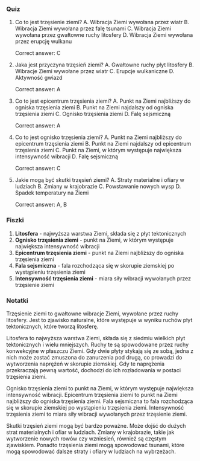  ### Quiz

1. Co to jest trzęsienie ziemi?
   A. Wibracja Ziemi wywołana przez wiatr
   B. Wibracja Ziemi wywołana przez falę tsunami
   C. Wibracja Ziemi wywołana przez gwałtowne ruchy litosfery
   D. Wibracja Ziemi wywołana przez erupcję wulkanu

   Correct answer: C

2. Jaka jest przyczyna trzęsień ziemi?
   A. Gwałtowne ruchy płyt litosfery
   B. Wibracje Ziemi wywołane przez wiatr
   C. Erupcje wulkaniczne
   D. Aktywność gwiazd

   Correct answer: A

3. Co to jest epicentrum trzęsienia ziemi?
   A. Punkt na Ziemi najbliższy do ogniska trzęsienia ziemi
   B. Punkt na Ziemi najdalszy od ogniska trzęsienia ziemi
   C. Ognisko trzęsienia ziemi
   D. Falę sejsmiczną

   Correct answer: A

4. Co to jest ognisko trzęsienia ziemi?
   A. Punkt na Ziemi najbliższy do epicentrum trzęsienia ziemi
   B. Punkt na Ziemi najdalszy od epicentrum trzęsienia ziemi
   C. Punkt na Ziemi, w którym występuje największa intensywność wibracji
   D. Falę sejsmiczną

   Correct answer: C

5. Jakie mogą być skutki trzęsień ziemi?
   A. Straty materialne i ofiary w ludziach
   B. Zmiany w krajobrazie
   C. Powstawanie nowych wysp
   D. Spadek temperatury na Ziemi

   Correct answer: A, B

### Fiszki

1. **Litosfera** - najwyższa warstwa Ziemi, składa się z płyt tektonicznych
2. **Ognisko trzęsienia ziemi** - punkt na Ziemi, w którym występuje największa intensywność wibracji
3. **Epicentrum trzęsienia ziemi** - punkt na Ziemi najbliższy do ogniska trzęsienia ziemi
4. **Fala sejsmiczna** - fala rozchodząca się w skorupie ziemskiej po wystąpieniu trzęsienia ziemi
5. **Intensywność trzęsienia ziemi** - miara siły wibracji wywołanych przez trzęsienie ziemi

### Notatki

Trzęsienie ziemi to gwałtowne wibracje Ziemi, wywołane przez ruchy litosfery. Jest to zjawisko naturalne, które występuje w wyniku ruchów płyt tektonicznych, które tworzą litosferę.

Litosfera to najwyższa warstwa Ziemi, składa się z siedmiu wielkich płyt tektonicznych i wielu mniejszych. Ruchy te są spowodowane przez ruchy konwekcyjne w płaszczu Ziemi. Gdy dwie płyty stykają się ze sobą, jedna z nich może zostać zmuszona do zanurzenia pod drugą, co prowadzi do wytworzenia naprężeń w skorupie ziemskiej. Gdy te naprężenia przekraczają pewną wartość, dochodzi do ich rozładowania w postaci trzęsienia ziemi.

Ognisko trzęsienia ziemi to punkt na Ziemi, w którym występuje największa intensywność wibracji. Epicentrum trzęsienia ziemi to punkt na Ziemi najbliższy do ogniska trzęsienia ziemi. Fala sejsmiczna to fala rozchodząca się w skorupie ziemskiej po wystąpieniu trzęsienia ziemi. Intensywność trzęsienia ziemi to miara siły wibracji wywołanych przez trzęsienie ziemi.

Skutki trzęsień ziemi mogą być bardzo poważne. Może dojść do dużych strat materialnych i ofiar w ludziach. Zmiany w krajobrazie, takie jak wytworzenie nowych rowów czy wzniesień, również są częstym zjawiskiem. Ponadto trzęsienia ziemi mogą spowodować tsunami, które mogą spowodować dalsze straty i ofiary w ludziach na wybrzeżach.